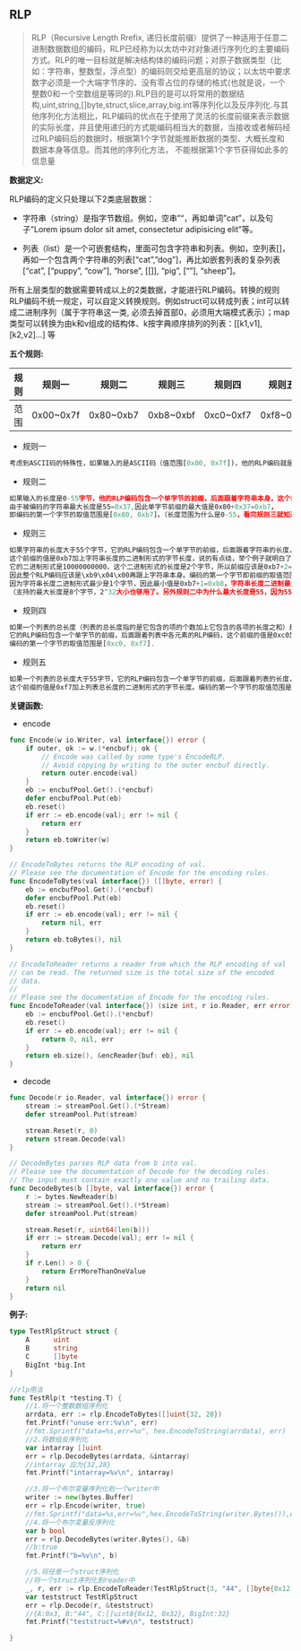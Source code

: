 ## RLP
> RLP（Recursive Length Rrefix, 递归长度前缀）提供了一种适用于任意二进制数据数组的编码，RLP已经称为以太坊中对对象进行序列化的主要编码方式。RLP的唯一目标就是解决结构体的编码问题；对原子数据类型（比如：字符串，整数型，浮点型）的编码则交给更高层的协议；以太坊中要求数字必须是一个大端字节序的、没有零占位的存储的格式(也就是说，一个整数0和一个空数组是等同的).RLP目的是可以将常用的数据结构,uint,string,[]byte,struct,slice,array,big.int等序列化以及反序列化.与其他序列化方法相比，RLP编码的优点在于使用了灵活的长度前缀来表示数据的实际长度，并且使用递归的方式能编码相当大的数据，当接收或者解码经过RLP编码后的数据时，根据第1个字节就能推断数据的类型、大概长度和数据本身等信息。而其他的序列化方法， 不能根据第1个字节获得如此多的信息量                                                                                                                                                                                                                                                                                                                                                                                                                     
  
**数据定义:**  

RLP编码的定义只处理以下2类底层数据：

* 字符串（string）是指字节数组。例如，空串”“，再如单词”cat”，以及句子”Lorem ipsum dolor sit amet, consectetur adipisicing elit”等。

* 列表（list）是一个可嵌套结构，里面可包含字符串和列表。例如，空列表[]，再如一个包含两个字符串的列表[“cat”,”dog”]，再比如嵌套列表的复杂列表[“cat”, [“puppy”, “cow”], “horse”, [[]], “pig”, [“”], “sheep”]。

所有上层类型的数据需要转成以上的2类数据，才能进行RLP编码。转换的规则RLP编码不统一规定，可以自定义转换规则。例如struct可以转成列表；int可以转成二进制序列（属于字符串这一类, 必须去掉首部0，必须用大端模式表示）；map类型可以转换为由k和v组成的结构体、k按字典顺序排列的列表：[[k1,v1],[k2,v2]…] 等
  
**五个规则:**

规则 | 规则一 | 规则二 | 规则三 | 规则四 | 规则五  
---- | ---- | ---- | ---- | ---- | ----
范围 | 0x00~0x7f | 0x80~0xb7 | 0xb8~0xbf | 0xc0~0xf7 | 0xf8~0xff 

* 规则一
```javascript
考虑到ASCII码的特殊性，如果输入的是ASCII码（值范围[0x00, 0x7f])，他的RLP编码就是他本身
```

* 规则二
```javascript
如果输入的长度是0-55字节，他的RLP编码包含一个单字节的前缀，后面跟着字符串本身，这个前缀的值是0x80加上字符串的长度。
由于被编码的字符串最大长度是55=0x37,因此单字节前缀的最大值是0x80+0x37=0xb7，
即编码的第一个字节的取值范围是[0x80, 0xb7]。（长度范围为什么是0-55，看完规则三就知道了
```

* 规则三
```javascript
如果字符串的长度大于55个字节，它的RLP编码包含一个单字节的前缀，后面跟着字符串的长度，在后面跟着字符串本身。
这个前缀的值是0xb7加上字符串长度的二进制形式的字节长度，说的有点绕，举个例子就明白了，例如一个字符串的长度是1024，
它的二进制形式是10000000000，这个二进制形式的长度是2个字节，所以前缀应该是0xb7+2=0xb9，字符串长度1024=0x400，
因此整个RLP编码应该是\xb9\x04\x00再跟上字符串本身。编码的第一个字节即前缀的取值范围是[0xb8, 0xbf]，
因为字符串长度二进制形式最少是1个字节，因此最小值是0xb7+1=0xb8，字符串长度二进制最大是8个字节，因此最大值是0xb7+8=0xbf。
（支持的最大长度是8个字节，2^32大小也够用了。另外规则二中为什么最大长度是55，因为55+8=64 -1，范围最大值刚好是0xbf)
```

* 规则四
```javascript
如果一个列表的总长度（列表的总长度指的是它包含的项的个数加上它包含的各项的长度之和）是0-55字节，
它的RLP编码包含一个单字节的前缀，后面跟着列表中各元素的RLP编码，这个前缀的值是0xc0加上列表的总长度。
编码的第一个字节的取值范围是[0xc0, 0xf7].
```

* 规则五
```javascript
如果一个列表的总长度大于55字节，它的RLP编码包含一个单字节的前缀，后面跟着列表的长度，后面再跟着列表中各元素项的RLP编码，
这个前缀的值是0xf7加上列表总长度的二进制形式的字节长度。编码的第一个字节的取值范围是[0xf8, 0xff]

```

**关键函数:**
* encode
```go
func Encode(w io.Writer, val interface{}) error {
	if outer, ok := w.(*encbuf); ok {
		// Encode was called by some type's EncodeRLP.
		// Avoid copying by writing to the outer encbuf directly.
		return outer.encode(val)
	}
	eb := encbufPool.Get().(*encbuf)
	defer encbufPool.Put(eb)
	eb.reset()
	if err := eb.encode(val); err != nil {
		return err
	}
	return eb.toWriter(w)
}

// EncodeToBytes returns the RLP encoding of val.
// Please see the documentation of Encode for the encoding rules.
func EncodeToBytes(val interface{}) ([]byte, error) {
	eb := encbufPool.Get().(*encbuf)
	defer encbufPool.Put(eb)
	eb.reset()
	if err := eb.encode(val); err != nil {
		return nil, err
	}
	return eb.toBytes(), nil
}

// EncodeToReader returns a reader from which the RLP encoding of val
// can be read. The returned size is the total size of the encoded
// data.
//
// Please see the documentation of Encode for the encoding rules.
func EncodeToReader(val interface{}) (size int, r io.Reader, err error) {
	eb := encbufPool.Get().(*encbuf)
	eb.reset()
	if err := eb.encode(val); err != nil {
		return 0, nil, err
	}
	return eb.size(), &encReader{buf: eb}, nil
}
```

* decode

```go
func Decode(r io.Reader, val interface{}) error {
	stream := streamPool.Get().(*Stream)
	defer streamPool.Put(stream)

	stream.Reset(r, 0)
	return stream.Decode(val)
}

// DecodeBytes parses RLP data from b into val.
// Please see the documentation of Decode for the decoding rules.
// The input must contain exactly one value and no trailing data.
func DecodeBytes(b []byte, val interface{}) error {
	r := bytes.NewReader(b)
	stream := streamPool.Get().(*Stream)
	defer streamPool.Put(stream)

	stream.Reset(r, uint64(len(b)))
	if err := stream.Decode(val); err != nil {
		return err
	}
	if r.Len() > 0 {
		return ErrMoreThanOneValue
	}
	return nil
}
```

**例子:**
```go
type TestRlpStruct struct {
    A      uint
    B      string
    C      []byte
    BigInt *big.Int
}

//rlp用法
func TestRlp(t *testing.T) {
    //1.将一个整数数组序列化
    arrdata, err := rlp.EncodeToBytes([]uint{32, 28})
    fmt.Printf("unuse err:%v\n", err)
    //fmt.Sprintf("data=%s,err=%v", hex.EncodeToString(arrdata), err)
    //2.将数组反序列化
    var intarray []uint
    err = rlp.DecodeBytes(arrdata, &intarray)
    //intarray 应为{32,28}
    fmt.Printf("intarray=%v\n", intarray)

    //3.将一个布尔变量序列化到一个writer中
    writer := new(bytes.Buffer)
    err = rlp.Encode(writer, true)
    //fmt.Sprintf("data=%s,err=%v",hex.EncodeToString(writer.Bytes()),err)
    //4.将一个布尔变量反序列化
    var b bool
    err = rlp.DecodeBytes(writer.Bytes(), &b)
    //b:true
    fmt.Printf("b=%v\n", b)

    //5.将任意一个struct序列化
    //将一个struct序列化到reader中
    _, r, err := rlp.EncodeToReader(TestRlpStruct{3, "44", []byte{0x12, 0x32}, big.NewInt(32)})
    var teststruct TestRlpStruct
    err = rlp.Decode(r, &teststruct)
    //{A:0x3, B:"44", C:[]uint8{0x12, 0x32}, BigInt:32}
    fmt.Printf("teststruct=%#v\n", teststruct)

}
```
